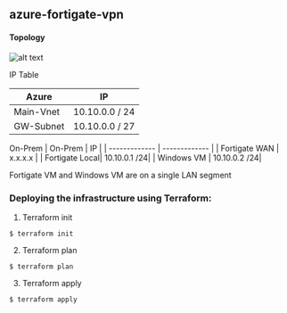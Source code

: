 ## azure-fortigate-vpn

#### Topology
![alt text](https://github.com/Dinoyan/azure-terraform/blob/main/Design.png?raw=true)

IP Table

|     Azure     |       IP      |
| ------------- | ------------- |
|   Main-Vnet   | 10.10.0.0 / 24|
|   GW-Subnet   | 10.10.0.0 / 27|

On-Prem
|     On-Prem      |       IP      |
| -------------    | ------------- |
|   Fortigate WAN  |     x.x.x.x   |
|   Fortigate Local| 10.10.0.1 /24|
|   Windows VM     | 10.10.0.2 /24|

Fortigate VM and Windows VM are on a single LAN segment

### Deploying the infrastructure using Terraform:

1. Terraform init 
```
$ terraform init
```
2. Terraform plan
```
$ terraform plan
```
3. Terraform apply
```
$ terraform apply
```


